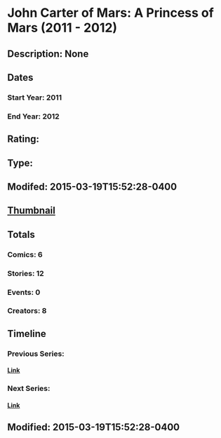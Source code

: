 # John Carter of Mars: A Princess of Mars (2011 - 2012)
## Description: None
## Dates
### Start Year: 2011
### End Year: 2012
## Rating: 
## Type: 
## Modifed: 2015-03-19T15:52:28-0400
## [Thumbnail](http://i.annihil.us/u/prod/marvel/i/mg/f/c0/550b27e203822.jpg)
## Totals
### Comics: 6
### Stories: 12
### Events: 0
### Creators: 8
## Timeline
### Previous Series: 
#### [Link]()
### Next Series: 
#### [Link]()
## Modified: 2015-03-19T15:52:28-0400